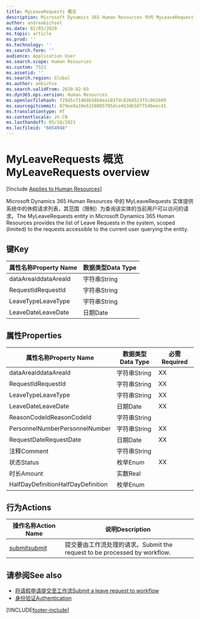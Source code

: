 ```yaml
---
title: MyLeaveRequests 概览
description: Microsoft Dynamics 365 Human Resources 中的 MyLeaveRequests 实体提供系统中的休假请求列表，其范围（限制）为查询该实体的当前用户可以访问的请求。
author: andreabichsel
ms.date: 02/03/2020
ms.topic: article
ms.prod: ''
ms.technology: ''
ms.search.form: ''
audience: Application User
ms.search.scope: Human Resources
ms.custom: 7521
ms.assetid: ''
ms.search.region: Global
ms.author: anbichse
ms.search.validFrom: 2020-02-03
ms.dyn365.ops.version: Human Resources
ms.openlocfilehash: f29d5cf1469b58b4ea1837dc82b9513f5c002609
ms.sourcegitcommit: 879ee8a10e6158885795dce4b3db5077540eec41
ms.translationtype: HT
ms.contentlocale: zh-CN
ms.lasthandoff: 05/18/2021
ms.locfileid: "6054948"
---
```

# <a name="myleaverequests-overview"></a><span data-ttu-id="cab0a-103">MyLeaveRequests 概览</span><span class="sxs-lookup"><span data-stu-id="cab0a-103">MyLeaveRequests overview</span></span>

[!include [Applies to Human Resources](../includes/applies-to-hr.md)]

<span data-ttu-id="cab0a-104">Microsoft Dynamics 365 Human Resources 中的 MyLeaveRequests 实体提供系统中的休假请求列表，其范围（限制）为查询该实体的当前用户可以访问的请求。</span><span class="sxs-lookup"><span data-stu-id="cab0a-104">The MyLeaveRequests entity in Microsoft Dynamics 365 Human Resources provides the list of Leave Requests in the system, scoped (limited) to the requests accessible to the current user querying the entity.</span></span>

## <a name="key"></a><span data-ttu-id="cab0a-105">键</span><span class="sxs-lookup"><span data-stu-id="cab0a-105">Key</span></span>

  | <span data-ttu-id="cab0a-106">属性名称</span><span class="sxs-lookup"><span data-stu-id="cab0a-106">Property Name</span></span> | <span data-ttu-id="cab0a-107">数据类型</span><span class="sxs-lookup"><span data-stu-id="cab0a-107">Data Type</span></span> |
  |---------------|-----------|
  | <span data-ttu-id="cab0a-108">dataAreaId</span><span class="sxs-lookup"><span data-stu-id="cab0a-108">dataAreaId</span></span>    | <span data-ttu-id="cab0a-109">字符串</span><span class="sxs-lookup"><span data-stu-id="cab0a-109">String</span></span>    |
  | <span data-ttu-id="cab0a-110">RequestId</span><span class="sxs-lookup"><span data-stu-id="cab0a-110">RequestId</span></span>     | <span data-ttu-id="cab0a-111">字符串</span><span class="sxs-lookup"><span data-stu-id="cab0a-111">String</span></span>    |
  | <span data-ttu-id="cab0a-112">LeaveType</span><span class="sxs-lookup"><span data-stu-id="cab0a-112">LeaveType</span></span>     | <span data-ttu-id="cab0a-113">字符串</span><span class="sxs-lookup"><span data-stu-id="cab0a-113">String</span></span>    |
  | <span data-ttu-id="cab0a-114">LeaveDate</span><span class="sxs-lookup"><span data-stu-id="cab0a-114">LeaveDate</span></span>     | <span data-ttu-id="cab0a-115">日期</span><span class="sxs-lookup"><span data-stu-id="cab0a-115">Date</span></span>      |
  
## <a name="properties"></a><span data-ttu-id="cab0a-116">属性</span><span class="sxs-lookup"><span data-stu-id="cab0a-116">Properties</span></span>

  | <span data-ttu-id="cab0a-117">属性名称</span><span class="sxs-lookup"><span data-stu-id="cab0a-117">Property Name</span></span>     | <span data-ttu-id="cab0a-118">数据类型</span><span class="sxs-lookup"><span data-stu-id="cab0a-118">Data Type</span></span> | <span data-ttu-id="cab0a-119">必需</span><span class="sxs-lookup"><span data-stu-id="cab0a-119">Required</span></span> |
  |-------------------|-----------|----------|
  | <span data-ttu-id="cab0a-120">dataAreaId</span><span class="sxs-lookup"><span data-stu-id="cab0a-120">dataAreaId</span></span>        | <span data-ttu-id="cab0a-121">字符串</span><span class="sxs-lookup"><span data-stu-id="cab0a-121">String</span></span>    | <span data-ttu-id="cab0a-122">X</span><span class="sxs-lookup"><span data-stu-id="cab0a-122">X</span></span>        |
  | <span data-ttu-id="cab0a-123">RequestId</span><span class="sxs-lookup"><span data-stu-id="cab0a-123">RequestId</span></span>         | <span data-ttu-id="cab0a-124">字符串</span><span class="sxs-lookup"><span data-stu-id="cab0a-124">String</span></span>    | <span data-ttu-id="cab0a-125">X</span><span class="sxs-lookup"><span data-stu-id="cab0a-125">X</span></span>        |
  | <span data-ttu-id="cab0a-126">LeaveType</span><span class="sxs-lookup"><span data-stu-id="cab0a-126">LeaveType</span></span>         | <span data-ttu-id="cab0a-127">字符串</span><span class="sxs-lookup"><span data-stu-id="cab0a-127">String</span></span>    | <span data-ttu-id="cab0a-128">X</span><span class="sxs-lookup"><span data-stu-id="cab0a-128">X</span></span>        |
  | <span data-ttu-id="cab0a-129">LeaveDate</span><span class="sxs-lookup"><span data-stu-id="cab0a-129">LeaveDate</span></span>         | <span data-ttu-id="cab0a-130">日期</span><span class="sxs-lookup"><span data-stu-id="cab0a-130">Date</span></span>      | <span data-ttu-id="cab0a-131">X</span><span class="sxs-lookup"><span data-stu-id="cab0a-131">X</span></span>        |
  | <span data-ttu-id="cab0a-132">ReasonCodeId</span><span class="sxs-lookup"><span data-stu-id="cab0a-132">ReasonCodeId</span></span>      | <span data-ttu-id="cab0a-133">字符串</span><span class="sxs-lookup"><span data-stu-id="cab0a-133">String</span></span>    |          |
  | <span data-ttu-id="cab0a-134">PersonnelNumber</span><span class="sxs-lookup"><span data-stu-id="cab0a-134">PersonnelNumber</span></span>   | <span data-ttu-id="cab0a-135">字符串</span><span class="sxs-lookup"><span data-stu-id="cab0a-135">String</span></span>    | <span data-ttu-id="cab0a-136">X</span><span class="sxs-lookup"><span data-stu-id="cab0a-136">X</span></span>        |
  | <span data-ttu-id="cab0a-137">RequestDate</span><span class="sxs-lookup"><span data-stu-id="cab0a-137">RequestDate</span></span>       | <span data-ttu-id="cab0a-138">日期</span><span class="sxs-lookup"><span data-stu-id="cab0a-138">Date</span></span>      | <span data-ttu-id="cab0a-139">X</span><span class="sxs-lookup"><span data-stu-id="cab0a-139">X</span></span>        |
  | <span data-ttu-id="cab0a-140">注释</span><span class="sxs-lookup"><span data-stu-id="cab0a-140">Comment</span></span>           | <span data-ttu-id="cab0a-141">字符串</span><span class="sxs-lookup"><span data-stu-id="cab0a-141">String</span></span>    |          |
  | <span data-ttu-id="cab0a-142">状态</span><span class="sxs-lookup"><span data-stu-id="cab0a-142">Status</span></span>            | <span data-ttu-id="cab0a-143">枚举</span><span class="sxs-lookup"><span data-stu-id="cab0a-143">Enum</span></span>      | <span data-ttu-id="cab0a-144">X</span><span class="sxs-lookup"><span data-stu-id="cab0a-144">X</span></span>        |
  | <span data-ttu-id="cab0a-145">时长</span><span class="sxs-lookup"><span data-stu-id="cab0a-145">Amount</span></span>            | <span data-ttu-id="cab0a-146">实数</span><span class="sxs-lookup"><span data-stu-id="cab0a-146">Real</span></span>      |          |
  | <span data-ttu-id="cab0a-147">HalfDayDefinition</span><span class="sxs-lookup"><span data-stu-id="cab0a-147">HalfDayDefinition</span></span> | <span data-ttu-id="cab0a-148">枚举</span><span class="sxs-lookup"><span data-stu-id="cab0a-148">Enum</span></span>      |          |

## <a name="actions"></a><span data-ttu-id="cab0a-149">行为</span><span class="sxs-lookup"><span data-stu-id="cab0a-149">Actions</span></span>

 | <span data-ttu-id="cab0a-150">操作名称</span><span class="sxs-lookup"><span data-stu-id="cab0a-150">Action Name</span></span>                               | <span data-ttu-id="cab0a-151">说明</span><span class="sxs-lookup"><span data-stu-id="cab0a-151">Description</span></span>                                     |
 |-------------------------------------------|-------------------------------------------------|
 | [<span data-ttu-id="cab0a-152">submit</span><span class="sxs-lookup"><span data-stu-id="cab0a-152">submit</span></span>](hr-developer-api-myleaverequests-submit.md)   | <span data-ttu-id="cab0a-153">提交要由工作流处理的请求。</span><span class="sxs-lookup"><span data-stu-id="cab0a-153">Submit the request to be processed by workflow.</span></span> |

## <a name="see-also"></a><span data-ttu-id="cab0a-154">请参阅</span><span class="sxs-lookup"><span data-stu-id="cab0a-154">See also</span></span>

- [<span data-ttu-id="cab0a-155">将请假申请提交至工作流</span><span class="sxs-lookup"><span data-stu-id="cab0a-155">Submit a leave request to workflow</span></span>](hr-developer-api-myleaverequests-submit.md)
- [<span data-ttu-id="cab0a-156">身份验证</span><span class="sxs-lookup"><span data-stu-id="cab0a-156">Authentication</span></span>](hr-developer-api-authentication.md)

[!INCLUDE[footer-include](../includes/footer-banner.md)]